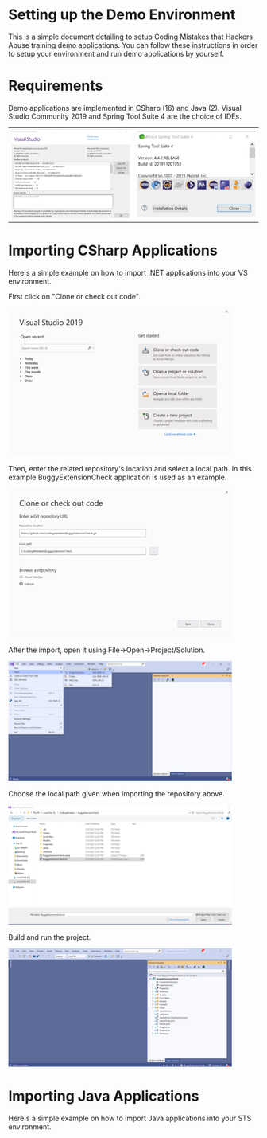 # Setting up the Demo Environment
This is a simple document detailing to setup Coding Mistakes that Hackers Abuse training demo applications. You can follow these instructions in order to setup your environment and run demo applications by yourself.

# Requirements
Demo applications are implemented in CSharp (16) and Java (2). Visual Studio Community 2019 and Spring Tool Suite 4 are the choice of IDEs. 

<table>
  <tr>
    <td><img src="https://github.com/codingmistakes/setup_environment/blob/master/VS2019.png" width="300px" /></td>
    <td><img src="https://github.com/codingmistakes/setup_environment/blob/master/STS4.png" width="300px" /></td>
  </tr>
</table>

# Importing CSharp Applications

Here's a simple example on how to import .NET applications into your VS environment. 

<p>First click on "Clone or check out code".</p>
<img src="https://github.com/codingmistakes/setup_environment/blob/master/VS2019_1.png" width="450px" />

<p>Then, enter the related repository's location and select a local path. In this example BuggyExtensionCheck application is used as an example.</p>
<img src="https://github.com/codingmistakes/setup_environment/blob/master/VS2019_2.png" width="450px" />

<p>After the import, open it using File->Open->Project/Solution.</p>
<img src="https://github.com/codingmistakes/setup_environment/blob/master/VS2019_3.png" width="450px" />

<p>Choose the local path given when importing the repository above.</p>
<img src="https://github.com/codingmistakes/setup_environment/blob/master/VS2019_4.png" width="450px" />

<p>Build and run the project.</p>
<img src="https://github.com/codingmistakes/setup_environment/blob/master/VS2019_5.png" width="450px" />

# Importing Java Applications

Here's a simple example on how to import Java applications into your STS environment. 
